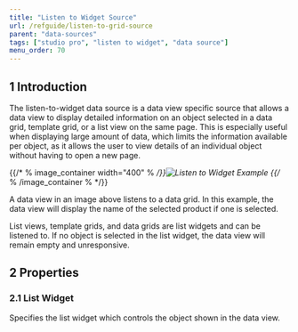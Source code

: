 ```yaml
---
title: "Listen to Widget Source"
url: /refguide/listen-to-grid-source
parent: "data-sources"
tags: ["studio pro", "listen to widget", "data source"]
menu_order: 70
---
```


## 1 Introduction

The listen-to-widget data source is a data view specific source that allows a data view to display detailed information on an object selected in a data grid, template grid, or a list view on the same page. This is especially useful when displaying large amount of data, which limits the information available per object, as it allows the user to view details of an individual object without having to open a new page.

{{/* % image_container width="400" % */}}![Listen to Widget Example](/attachments/refguide/modeling/pages/data-widgets/data-sources/listen-to-grid-source/listen-to-widget-example.jpg)
{{/* % /image_container % */}}

A data view in an image above listens to a data grid. In this example, the data view will display the name of the selected product if one is selected.

List views, template grids, and data grids are list widgets and can be listened to. If no object is selected in the list widget, the data view will remain empty and unresponsive.

## 2 Properties

### 2.1 List Widget

Specifies the list widget which controls the object shown in the data view.

